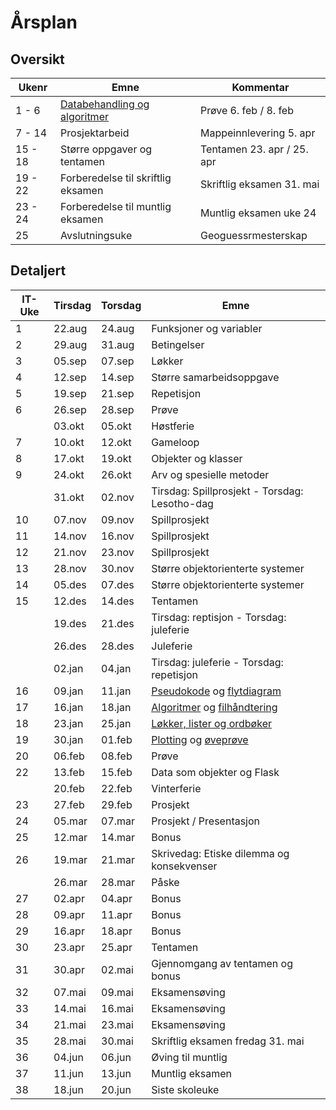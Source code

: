 # Årsplan

## Oversikt

| Ukenr   | Emne                                                            | Kommentar                  |
| ------- | --------------------------------------------------------------- | -------------------------- |
| 1 - 6   | [Databehandling og algoritmer](./databehandling-og-algoritmer/) | Prøve 6. feb / 8. feb      |
| 7 - 14  | Prosjektarbeid                                                  | Mappeinnlevering 5. apr    |
| 15 - 18 | Større oppgaver og tentamen                                     | Tentamen 23. apr / 25. apr |
| 19 - 22 | Forberedelse til skriftlig eksamen                              | Skriftlig eksamen 31. mai  |
| 23 - 24 | Forberedelse til muntlig eksamen                                | Muntlig eksamen uke 24     |
| 25      | Avslutningsuke                                                  | Geoguessrmesterskap        |

## Detaljert

| IT-Uke | Tirsdag | Torsdag | Emne                                                                                                                   |
| ------ | ------- | ------- | ---------------------------------------------------------------------------------------------------------------------- |
| 1      | 22.aug  | 24.aug  | Funksjoner og variabler                                                                                                |
| 2      | 29.aug  | 31.aug  | Betingelser                                                                                                            |
| 3      | 05.sep  | 07.sep  | Løkker                                                                                                                 |
| 4      | 12.sep  | 14.sep  | Større samarbeidsoppgave                                                                                               |
| 5      | 19.sep  | 21.sep  | Repetisjon                                                                                                             |
| 6      | 26.sep  | 28.sep  | Prøve                                                                                                                  |
|        | 03.okt  | 05.okt  | Høstferie                                                                                                              |
| 7      | 10.okt  | 12.okt  | Gameloop                                                                                                               |
| 8      | 17.okt  | 19.okt  | Objekter og klasser                                                                                                    |
| 9      | 24.okt  | 26.okt  | Arv og spesielle metoder                                                                                               |
|        | 31.okt  | 02.nov  | Tirsdag: Spillprosjekt - Torsdag: Lesotho-dag                                                                          |
| 10     | 07.nov  | 09.nov  | Spillprosjekt                                                                                                          |
| 11     | 14.nov  | 16.nov  | Spillprosjekt                                                                                                          |
| 12     | 21.nov  | 23.nov  | Spillprosjekt                                                                                                          |
| 13     | 28.nov  | 30.nov  | Større objektorienterte systemer                                                                                       |
| 14     | 05.des  | 07.des  | Større objektorienterte systemer                                                                                       |
| 15     | 12.des  | 14.des  | Tentamen                                                                                                               |
|        | 19.des  | 21.des  | Tirsdag: reptisjon - Torsdag: juleferie                                                                                |
|        | 26.des  | 28.des  | Juleferie                                                                                                              |
|        | 02.jan  | 04.jan  | Tirsdag: juleferie - Torsdag: repetisjon                                                                               |
| 16     | 09.jan  | 11.jan  | [Pseudokode](/databehandling-og-algoritmer/pseudokode) og [flytdiagram](/databehandling-og-algoritmer/flytdiagram)     |
| 17     | 16.jan  | 18.jan  | [Algoritmer](/databehandling-og-algoritmer/algoritmer) og [filhåndtering](/databehandling-og-algoritmer/filhandtering) |
| 18     | 23.jan  | 25.jan  | [Løkker, lister og ordbøker](/databehandling-og-algoritmer/lokker-lister-og-ordboker)                                  |
| 19     | 30.jan  | 01.feb  | [Plotting](/databehandling-og-algoritmer/plotting) og [øveprøve](/databehandling-og-algoritmer/oveprove)               |
| 20     | 06.feb  | 08.feb  | Prøve                                                                                                                  |
| 22     | 13.feb  | 15.feb  | Data som objekter og Flask                                                                                             |
|        | 20.feb  | 22.feb  | Vinterferie                                                                                                            |
| 23     | 27.feb  | 29.feb  | Prosjekt                                                                                                               |
| 24     | 05.mar  | 07.mar  | Prosjekt / Presentasjon                                                                                                |
| 25     | 12.mar  | 14.mar  | Bonus                                                                                                                  |
| 26     | 19.mar  | 21.mar  | Skrivedag: Etiske dilemma og konsekvenser                                                                              |
|        | 26.mar  | 28.mar  | Påske                                                                                                                  |
| 27     | 02.apr  | 04.apr  | Bonus                                                                                                                  |
| 28     | 09.apr  | 11.apr  | Bonus                                                                                                                  |
| 29     | 16.apr  | 18.apr  | Bonus                                                                                                                  |
| 30     | 23.apr  | 25.apr  | Tentamen                                                                                                               |
| 31     | 30.apr  | 02.mai  | Gjennomgang av tentamen og bonus                                                                                       |
| 32     | 07.mai  | 09.mai  | Eksamensøving                                                                                                          |
| 33     | 14.mai  | 16.mai  | Eksamensøving                                                                                                          |
| 34     | 21.mai  | 23.mai  | Eksamensøving                                                                                                          |
| 35     | 28.mai  | 30.mai  | Skriftlig eksamen fredag 31. mai                                                                                       |
| 36     | 04.jun  | 06.jun  | Øving til muntlig                                                                                                      |
| 37     | 11.jun  | 13.jun  | Muntlig eksamen                                                                                                        |
| 38     | 18.jun  | 20.jun  | Siste skoleuke                                                                                                         |
